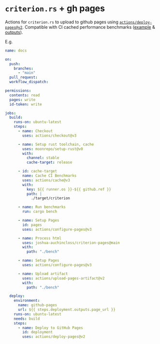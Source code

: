 # `criterion.rs` + gh pages

Actions for `criterion.rs` to upload to github pages using [`actions/deploy-pages@v2`]. Compatible with CI cached performance benchmarks ([example] & [outputs]).

E.g.

```yaml
name: docs

on:
  push:
    branches:
      - "main"
  pull_request:
  workflow_dispatch:

permissions:
  contents: read
  pages: write
  id-token: write

jobs:
  build:
    runs-on: ubuntu-latest
    steps:
      - name: Checkout
        uses: actions/checkout@v3

      - name: Setup rust toolchain, cache
        uses: moonrepo/setup-rust@v0
        with:
          channel: stable
          cache-target: release

      - id: cache-target
        name: Cache CI Benchmarks
        uses: actions/cache@v3
        with:
          key: ${{ runner.os }}-${{ github.ref }}
          path: |
            ./target/criterion

      - name: Run benchmarks
        run: cargo bench

      - name: Setup Pages
        id: pages
        uses: actions/configure-pages@v3

      - name: Process html
        uses: joshua-auchincloss/criterion-pages@main
        with:
          path: "./bench"

      - name: Setup Pages
        uses: actions/configure-pages@v3

      - name: Upload artifact
        uses: actions/upload-pages-artifact@v2
        with:
          path: "./bench"

  deploy:
    environment:
      name: github-pages
      url: ${{ steps.deployment.outputs.page_url }}
    runs-on: ubuntu-latest
    needs: build
    steps:
      - name: Deploy to GitHub Pages
        id: deployment
        uses: actions/deploy-pages@v2
```

[`actions/deploy-pages@v2`]: https://github.com/actions/deploy-pages/tree/v2/
[example]: https://github.com/joshua-auchincloss/hashsets-perf
[outputs]: https://joshua-auchincloss.github.io/hashsets-perf/bench/
